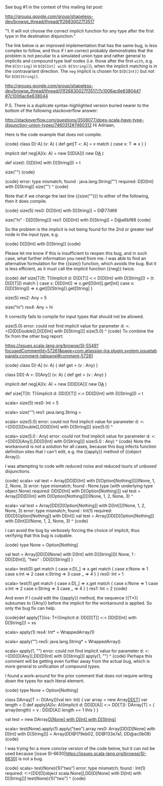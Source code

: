 See bug #1 in the context of this mailing list post:

http://groups.google.com/group/shapeless-dev/browse_thread/thread/1f26830027f3517

"1. It will not choose the correct implicit function for any type after 
the first type in the destination disjunction."

The link below is an improved implementation that has the same bug, is less complex to follow, and thus if I am correct probably demonstrates that the problem is not peculiar to a simulated union type and rather general to implicits and compound type leaf nodes (i.e. those after the first `with`, e.g. the `D[String]` in `D[D[Int] with D[String]]`), when the implicit matching is in the contravariant direction. The `neg` implicit is chosen for `D[D[Int]]` but not for `D[D[String]]`.

http://groups.google.com/group/shapeless-dev/browse_thread/thread/01f26830027f3517/7c1006ac6e638044?#7c1006ac6e638044

P.S. There is a duplicate syntax-highlighted version buried nearer to the bottom of the following stackoverflow answer:

http://stackoverflow.com/questions/3508077/does-scala-have-type-disjunction-union-types/7460312#7460312
Hi Adriaan,

Here is the code example that does not compile.

{code}
class D[-A] (v: A) {
  def get[T <: A] = v match {
    case x: T => x
  }
}

implicit def neg[A](x: A) = new D[D[A]]( new D[A](x) )

def size(t: D[D[Int] with D[String]]) = t

size("")
{code}

{code}
error: type mismatch;
 found   : java.lang.String("")
 required: D[D[Int] with D[String]]
       size("")
            ^
{code}

Note that if we change the last line {{size("")}} to either of the following, then it does compile.

{code}
size(5)
res0: D[D[Int] with D[String]] = D@77d66

size("hi" : D[D[String]])
res1: D[D[Int] with D[String]] = D@a6bf88
{code}

So the problem is the implicit is not being found for the 2nd or greater leaf node in the input type, e.g.

{code}
D[D[Int] with D[String]]
{code}

Please let me know if this is insufficient to reopen this bug, and in such case, what further information you need from me.
I was able to find an alternative formulation for the {{size}} function, which avoids the bug. But it is less efficient, as it must call the implicit function {{neg}} twice.

{code}
def size[T](t: T)(implicit d: D[D[T]] <:< D[D[Int] with D[String]]) = (t: D[D[T]]) match {
  case x: D[D[Int]] => x.get[D[Int]].get[Int]
  case x: D[D[String]] => x.get[D[String]].get[String]
}

size(5)
res2: Any = 5

size("hi")
res4: Any = hi

It correctly fails to compile for input types that should not be allowed.

size(5.0)
error: could not find implicit value for parameter d: <:<[D[D[Double]],D[D[Int] with D[String]]]
       size(5.0)
           ^
{code}
To combine the fix from the other bug report:

https://issues.scala-lang.org/browse/SI-5549?focusedCommentId=57261&page=com.atlassian.jira.plugin.system.issuetabpanels:comment-tabpanel#comment-57261

{code}
class D[-A] (v: A) { def get = (v : Any) }

class DD[-A >: D[Any]] (v: A) { def get = (v : Any) }

implicit def neg[A](x: A) = new DD[D[A]]( new D[A](x) )

def size[T](t: T)(implicit d: DD[D[T]] <:< DD[D[Int] with D[String]]) = t

scala> size(5)
res0: Int = 5

scala> size("")
res1: java.lang.String = 

scala> size(5.0)
error: could not find implicit value for parameter d: <:<[DD[D[Double]],DD[D[Int] with D[String]]]
       size(5.0)
           ^

scala> size(5.0 : Any)
error: could not find implicit value for parameter d: <:<[DD[D[Any]],DD[D[Int] with D[String]]]
       size(5.0 : Any)
           ^
{code}
Note the workaround is not a solution for all cases, because this bug infects function definition sites that I can't edit, e.g. the {{apply}} method of {{object Array}}.

I was attempting to code with reduced noise and reduced tsuris of *unboxed* disjunctions.

{code}
scala> val test = Array[DD[D[Int] with D[Option[Nothing]]]](None, 1, 2, None, 3)
error: type mismatch;
 found   : None.type (with underlying type object None)
 required: DD[D[Int] with D[Option[Nothing]]]
       val test = Array[DD[D[Int] with D[Option[Nothing]]]](None, 1, 2, None, 3)
                                                            ^

scala> val test = Array[DD[D[Option[Nothing]] with D[Int]]](None, 1, 2, None, 3)
error: type mismatch;
 found   : Int(1)
 required: DD[D[Option[Nothing]] with D[Int]]
       val test = Array[DD[D[Option[Nothing]] with D[Int]]](None, 1, 2, None, 3)
                                                                  ^
{code}

I can avoid the bug by verbosely forcing the choice of implicit, thus verifying that this bug is culpable.

{code}
type None = Option[Nothing]

val test = Array[DD[D[None] with D[Int] with D[String]]]( None, 1 : DD[D[Int]], "two" : DD[D[String]] )

scala> test(0).get match {
  case x:D[_] => x.get match {
    case x:None => 1
    case x:Int => 2
    case x:String => 3
    case _ => 4
  }
}
res0: Int = 1

scala> test(1).get match {
  case x:D[_] => x.get match {
    case x:None => 1
    case x:Int => 2
    case x:String => 3
    case _ => 4
  }
}
res1: Int = 2
{code}

And even if I could edit the {{apply}} method, the sequence {{T*}} subsumes to {{Any}} before the implicit for the workaround is applied. So only the bug fix can help.

{code}def apply[T](xs: T*)(implicit d: DD[D[T]] <:< DD[D[Int] with D[String]]) = xs

scala> apply(1)
res4: Int* = WrappedArray(1)

scala> apply("")
res5: java.lang.String* = WrappedArray()

scala> apply(1, "")
error: could not find implicit value for parameter d: <:<[DD[D[Any]],DD[D[Int] with D[String]]]
       apply(1, "")
            ^
{code}
Perhaps this comment will be getting even further away from the actual bug, which is more general to unification of compound types.

I found a work-around for the prior comment that does not require writing down the types for each literal element.

{code}
type None = Option[Nothing]

class DArray[T >: D[Any]](val len: Int) {
  var array = new Array[DD[T]](len)
  var length = 0
  def apply[A](v: A)(implicit d: DD[D[A]] <:< DD[T]): DArray[T] = {
    array(length) = v : DD[D[A]]
    length += 1
    this
  }
}

val test = new DArray[D[None] with D[Int] with D[String]](3)

scala> test(None).apply(1).apply("two").array
res0: Array[DD[D[None] with D[Int] with D[String]]] = Array(DD@179eb02, DD@133e7a1, DD@ac0b08)
{code}

I was trying for a more concise version of the code below, but it can not be used because [issue SI-6630|https://issues.scala-lang.org/browse/SI-6630] is not a bug.

{code}
scala> test(None)(1)("two")
error: type mismatch;
 found   : Int(1)
 required: <:<[DD[D[object scala.None]],DD[D[None] with D[Int] with D[String]]]
       test(None)(1)("two")
                  ^
{code}
